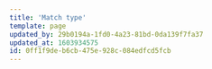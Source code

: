 ```yaml
---
title: 'Match type'
template: page
updated_by: 29b0194a-1fd0-4a23-81bd-0da139f7fa37
updated_at: 1603934575
id: 0ff1f9de-b6cb-475e-928c-084edfcd5fcb
---
```

